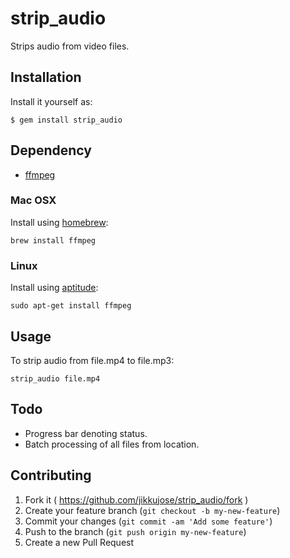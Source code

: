 # strip_audio

Strips audio from video files.

## Installation

Install it yourself as:

    $ gem install strip_audio

## Dependency

* [ffmpeg](http://www.ffmpeg.org/)

### Mac OSX

Install using [homebrew](http://brew.sh/): 

    brew install ffmpeg

### Linux

Install using [aptitude](https://wiki.debian.org/Aptitude):

    sudo apt-get install ffmpeg

## Usage

To strip audio from file.mp4 to file.mp3:

    strip_audio file.mp4

## Todo

* Progress bar denoting status.
* Batch processing of all files from location.

## Contributing

1. Fork it ( https://github.com/jikkujose/strip_audio/fork )
2. Create your feature branch (`git checkout -b my-new-feature`)
3. Commit your changes (`git commit -am 'Add some feature'`)
4. Push to the branch (`git push origin my-new-feature`)
5. Create a new Pull Request
